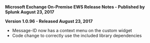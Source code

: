 **Microsoft Exchange On-Premise EWS Release Notes - Published by Splunk August 23, 2017**


**Version 1.0.96 - Released August 23, 2017**

* Message-ID now has a context menu on the custom widget
* Code change to correctly use the included library dependencies
